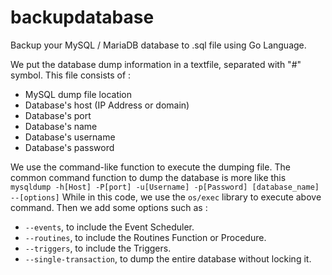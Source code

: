 # backupdatabase

Backup your MySQL / MariaDB database to .sql file using Go Language.

We put the database dump information in a textfile, separated with "#" symbol. This file consists of :
- MySQL dump file location
- Database's host (IP Address or domain)
- Database's port
- Database's name
- Database's username
- Database's password

We use the command-like function to execute the dumping file. The common command function to dump the database is more like this 
`mysqldump -h[Host] -P[port] -u[Username] -p[Password] [database_name] --[options]`
While in this code, we use the `os/exec` library to execute above command. Then we add some options such as :
- `--events`, to include the Event Scheduler.
- `--routines`, to include the Routines Function or Procedure.
- `--triggers`, to include the Triggers.
- `--single-transaction`, to dump the entire database without locking it.